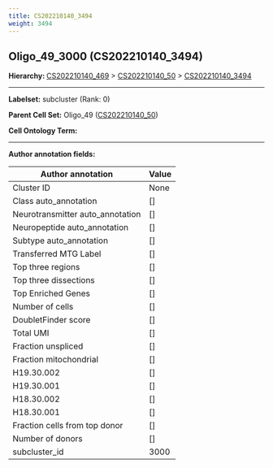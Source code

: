 ```yaml
---
title: CS202210140_3494
weight: 3494
---
```

## Oligo_49_3000 (CS202210140_3494)
<b>Hierarchy: </b>
[CS202210140_469](cell_sets/CS202210140_469.md) >
[CS202210140_50](cell_sets/CS202210140_50.md) >
[CS202210140_3494](cell_sets/CS202210140_3494.md)

---


**Labelset:** subcluster (Rank: 0)

**Parent Cell Set:** Oligo_49 ([CS202210140_50](cell_sets/CS202210140_50.md))



**Cell Ontology Term:** 

[MARKER GENES.]: #


---

[TRANSFERRED ANNOTATIONS.]: #


[AUTHOR ANNOTATION FIELDS.]: #


**Author annotation fields:**

| Author annotation | Value |
|-------------------|-------|
|Cluster ID|None|
|Class auto_annotation|[]|
|Neurotransmitter auto_annotation|[]|
|Neuropeptide auto_annotation|[]|
|Subtype auto_annotation|[]|
|Transferred MTG Label|[]|
|Top three regions|[]|
|Top three dissections|[]|
|Top Enriched Genes|[]|
|Number of cells|[]|
|DoubletFinder score|[]|
|Total UMI|[]|
|Fraction unspliced|[]|
|Fraction mitochondrial|[]|
|H19.30.002|[]|
|H19.30.001|[]|
|H18.30.002|[]|
|H18.30.001|[]|
|Fraction cells from top donor|[]|
|Number of donors|[]|
|subcluster_id|3000|
